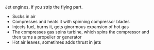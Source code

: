 Jet engines, if you strip the flying part.

 - Sucks in air
 - Compresses and heats it with spinning compressor blades
 - Injects fuel, burns it, gets ginormous expansion of hot gas
 - The compresses gas spins turbine, which spins the compressor and then turns a propeller or generator
 - Hot air leaves, sometimes adds thrust in jets
